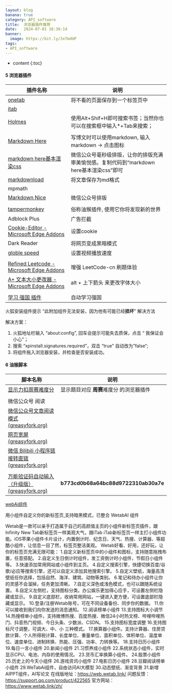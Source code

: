 ```yaml
---
layout: blog
banana: true
category: API_software
title:  浏览器插件推荐
date:   2024-07-01 16:36:14
banner:
  image: https://bit.ly/3xTmdUP
tags:
- API_software
---
```


* content
{:toc}


#### 5 浏览器插件

| 插件名称                                                     | 说明                                                         |
| ------------------------------------------------------------ | ------------------------------------------------------------ |
| [onetab](https://chrome.google.com/webstore/detail/onetab/chphlpgkkbolifaimnlloiipkdnihall) | 将不看的页面保存到一个标签页中                               |
| [itab](https://chrome.google.com/webstore/detail/itab%E6%96%B0%E6%A0%87%E7%AD%BE%E9%A1%B5%E5%85%8D%E8%B4%B9chatgpt/mhloojimgilafopcmlcikiidgbbnelip/related) |                                                              |
| [Holmes](https://chrome.google.com/webstore/detail/holmes/gokficnebmomagijbakglkcmhdbchbhn) | 使用Alt+Shif+H即可搜索书签；当然你也可以在搜索框中输入*+Tab来搜索； |
|                                                              |                                                              |
| [Markdown Here](https://markdown-here.com/)                  | 写博文时可以使用markdown, 输入markdown -> 点击图标           |
| [markdown here基本渲染css](https://github.com/nivance/markdown-here-css) | 微信公众号毫秒级排版，让你的排版充满审美愉悦感。复制代码到“markdown here基本渲染css”即可 |
| [markdownload](https://chrome.google.com/webstore/detail/markdownload-markdown-web/pcmpcfapbekmbjjkdalcgopdkipoggdi/related) | 将文章保存为md格式                                           |
| mpmath                                                       |                                                              |
| [Markdown Nice](https://chrome.google.com/webstore/detail/markdown-nice/blndbjkicjhcbpldeamfbdoeekcbampi) | 微信公众号排版                                               |
|                                                              |                                                              |
| [tampermonkey](https://chrome.google.com/webstore/detail/tampermonkey/dhdgffkkebhmkfjojejmpbldmpobfkfo/related) | 俗称油猴插件, 使用它你将发现新的世界                         |
| Adblock Plus                                                 | 广告拦截                                                     |
| [Cookie-Editor - Microsoft Edge Addons](https://microsoftedge.microsoft.com/addons/detail/cookieeditor/neaplmfkghagebokkhpjpoebhdledlfi) | 设置cookie                                                   |
| Dark Reader                                                  | 将网页变成黑暗模式                                           |
| [globle speed](https://chrome.google.com/webstore/category/extensions) | 设置视频播放速度                                             |
|                                                              |                                                              |
| [Refined Leetcode - Microsoft Edge Addons](https://microsoftedge.microsoft.com/addons/detail/refined-leetcode/igmccckalbaoifpohffkgfdagpgdangl) | 增强 LeetCode-cn 刷题体验                                    |
| [A+ 文本大小更改器 - Microsoft Edge Addons](https://microsoftedge.microsoft.com/addons/detail/a-文本大小更改器/imepglbecbimebpacblphbefkkmglnia?hl=zh-CN) | alt + 上下箭头 来更改字体大小                                |
|                                                              |                                                              |
| [学习 强国 插件](https://chrome.google.com/webstore/detail/学习/pdkhfkjcfgiemfbnabpdffjhfmocokbg?hl=zh-CN) | 自动学习强国                                                 |



火狐安装组件提示 “此附加组件无法安装，因为他有可能已经**损坏**” 解决方法

 解决方案：

1. 火狐地址栏输入 “about:config”, 回车会提示可能失去质保，点击 “ 我保证会小心”；
2. 搜索 “xpinstall.signatures.required”，双击 “true” 自动改为”false“; 
3. 将组件拖入浏览器安装，并检查是否安装成功。



#### 6 油猴脚本

| 脚本名称                                                     | 说明                                     |
| ------------------------------------------------------------ | ---------------------------------------- |
| [显示力扣周赛难度分](https://greasyfork.org/zh-CN/scripts/450890-leetcoderating-显示力扣周赛难度分) | 显示题目对应 **周赛**难度分 的浏览器插件 |
|                                                              |                                          |
| 微信公众号 阅读                                              |                                          |
| [微信公众号文章阅读模式 (greasyfork.org)](https://greasyfork.org/zh-CN/scripts/438529-微信公众号文章阅读模式) |                                          |
| [网页宽屏 (greasyfork.org)](https://greasyfork.org/zh-CN/scripts/411260-网页宽屏) |                                          |
| [微信 Bilibili 小程序链接转直链 (greasyfork.org)](https://greasyfork.org/zh-CN/scripts/435812-微信bilibili小程序链接转直链) |                                          |
|                                                              |                                          |
| [万能验证码自动输入（升级版） (greasyfork.org)](https://greasyfork.org/zh-CN/scripts/418942) | **b773cd0b68a64bc88d9722310ab30a7e**     |









[webAi组件](https://chromewebstore.google.com/detail/wetab-ai%E6%96%B0%E6%A0%87%E7%AD%BE%E9%A1%B5/aikflfpejipbpjdlfabpgclhblkpaafo?hl=zh-CN)

用小组件自定义你的新标签页,支持暗黑模式，已整合 WetabAI 组件

Wetab是一款可以亲手打造属于自己的高颜值主页的小组件新标签页插件，跟Infinity New Tab新标签页一样美观大气，跟iTab iTab新标签页一样主打小组件功能。iOS苹果小组件卡片设计，内置倒计时、纪念日、天气、热搜、计算器、等超酷小组件，让信息一目了然，标签页整洁美观。 Wetab好看、好用，还好玩，让你的标签页充满无限可能： 1.自定义新标签页中的小组件和图标，支持随意拖拽布置，任意搭配。 2.自定义生日倒计时组件，发工资倒计时小组件，节假日小组件等。 3.快速添加常用网站或小组件到主页。 4.自定义搜索引擎，快捷切换百度/谷歌/必应等搜索引擎，还可以自定义添加其他搜索引擎。 5.自定义壁纸，海量高清壁纸任你选择，包括自然、海洋、建筑、动物等类别。 6.笔记和待办小组件让你的灵感不会溜掉，任务更加清晰。 7.自定义深色或浅色模式，也可以跟随系统设置。 8.自定义左侧栏，支持图标分类。办公娱乐更加得心应手，可设置左侧栏隐藏或显示。 9.自定义底部栏，收纳常用网站，一键进入更方便，可设置底部栏隐藏或显示。 10.登录/注册Wetab账号，可在不同设备备份、同步你的数据。 11.你可以接收到我们向你发送的消息通知。 12.阅读榜单小组件 13.支持图标大小调节 14.热搜榜单小组件，支持微博热搜、百度热搜、微信24小时热文榜、哔哩哔哩热门、抖音热门视频、今日头条、少数派、CSDN。 15.支持图标宽度调整 16.支持图标尺寸调整，可调大、中、小 三种模式。 17.换算器小组件。支持计算器、住房贷款计算、个人所得税计算、长度单位、重量单位、面积单位、体积单位、温度单位、速度单位、进制转换、热能、压强、功率、力转换等。 18.支持日历小组件 19.每日一言小组件 20.新闻小组件 21.习惯养成小组件 22.系统状态小组件，实时显示CPU、电池、内存的使用情况。 23.货币汇率换算小组件。 24.股票小组件 25.历史上的今天小组件 26.游戏资讯小组件 27.电影日历小组件 28.豆瓣阅读榜单小组件 29.WeTabAi组件，自由访问AI大模型 30.动态壁纸、渐变背景 31.新增AIPPT组件，AI写论文 在线版地址：https://web.wetab.link/ 问题反馈：https://support.qq.com/product/422565 官方网站：https://www.wetab.link/zh/
